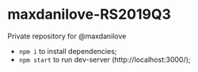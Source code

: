 # maxdanilove-RS2019Q3
Private repository for @maxdanilove

- `npm i` to install dependencies;
- `npm start` to run dev-server (http://localhost:3000/);